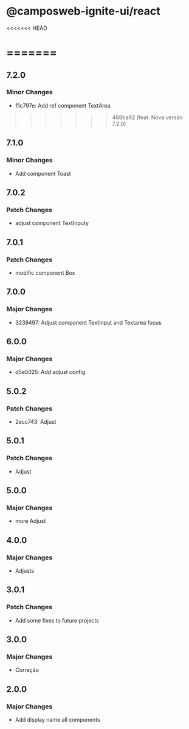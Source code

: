 # @camposweb-ignite-ui/react

<<<<<<< HEAD

=======
=======
## 7.2.0

### Minor Changes

- 11c797e: Add ref component TextArea

>>>>>>> 488ba92 (feat: Nova versão 7.2.0)
## 7.1.0

### Minor Changes

- Add component Toast

## 7.0.2

### Patch Changes

- adjust component TextInputy

## 7.0.1

### Patch Changes

- modific component Box


## 7.0.0

### Major Changes

- 3239497: Adjust component TextInput and Textarea focus

## 6.0.0

### Major Changes

- d5e5025: Add adjust config

## 5.0.2

### Patch Changes

- 2ecc743: Adjust

## 5.0.1

### Patch Changes

- Adjust

## 5.0.0

### Major Changes

- more Adjust

## 4.0.0

### Major Changes

- Adjusts

## 3.0.1

### Patch Changes

- Add some fixes to future projects

## 3.0.0

### Major Changes

- Correção

## 2.0.0

### Major Changes

- Add display name all components
